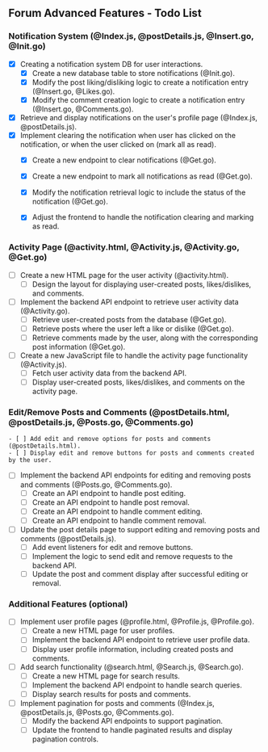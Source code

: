 ## Forum Advanced Features - Todo List

### Notification System (@Index.js, @postDetails.js, @Insert.go, @Init.go)
- [X] Creating a notification system DB for user interactions. 
    - [X] Create a new database table to store notifications (@Init.go).
    - [X] Modify the post liking/disliking logic to create a notification entry (@Insert.go, @Likes.go).
    - [X] Modify the comment creation logic to create a notification entry (@Insert.go, @Comments.go).
- [X] Retrieve and display notifications on the user's profile page (@Index.js, @postDetails.js).
- [X] Implement clearing the notification when user has clicked on the notification, or when the user clicked on (mark all as read).
    - [X] Create a new endpoint to clear notifications (@Get.go). 
    - [X] Create a new endpoint to mark all notifications as read (@Get.go).
    - [X] Modify the notification retrieval logic to include the status of the notification (@Get.go).
    - [X] Adjust the frontend to handle the notification clearing and marking as read.


### Activity Page (@activity.html, @Activity.js, @Activity.go, @Get.go)
- [ ] Create a new HTML page for the user activity (@activity.html).
    - [ ] Design the layout for displaying user-created posts, likes/dislikes, and comments.
- [ ] Implement the backend API endpoint to retrieve user activity data (@Activity.go).
    - [ ] Retrieve user-created posts from the database (@Get.go).
    - [ ] Retrieve posts where the user left a like or dislike (@Get.go).
    - [ ] Retrieve comments made by the user, along with the corresponding post information (@Get.go).
- [ ] Create a new JavaScript file to handle the activity page functionality (@Activity.js).
    - [ ] Fetch user activity data from the backend API.
    - [ ] Display user-created posts, likes/dislikes, and comments on the activity page.

### Edit/Remove Posts and Comments (@postDetails.html, @postDetails.js, @Posts.go, @Comments.go)
    - [ ] Add edit and remove options for posts and comments (@postDetails.html).
    - [ ] Display edit and remove buttons for posts and comments created by the user.
- [ ] Implement the backend API endpoints for editing and removing posts and comments (@Posts.go, @Comments.go).
    - [ ] Create an API endpoint to handle post editing.
    - [ ] Create an API endpoint to handle post removal.
    - [ ] Create an API endpoint to handle comment editing.
    - [ ] Create an API endpoint to handle comment removal.
- [ ] Update the post details page to support editing and removing posts and comments (@postDetails.js).
    - [ ] Add event listeners for edit and remove buttons.
    - [ ] Implement the logic to send edit and remove requests to the backend API.
    - [ ] Update the post and comment display after successful editing or removal.

### Additional Features (optional)
- [ ] Implement user profile pages (@profile.html, @Profile.js, @Profile.go).
    - [ ] Create a new HTML page for user profiles.
    - [ ] Implement the backend API endpoint to retrieve user profile data.
    - [ ] Display user profile information, including created posts and comments.
- [ ] Add search functionality (@search.html, @Search.js, @Search.go).
    - [ ] Create a new HTML page for search results.
    - [ ] Implement the backend API endpoint to handle search queries.
    - [ ] Display search results for posts and comments.
- [ ] Implement pagination for posts and comments (@Index.js, @postDetails.js, @Posts.go, @Comments.go).
    - [ ] Modify the backend API endpoints to support pagination.
    - [ ] Update the frontend to handle paginated results and display pagination controls.
